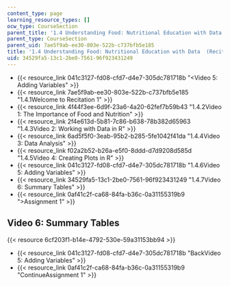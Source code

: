 ```yaml
---
content_type: page
learning_resource_types: []
ocw_type: CourseSection
parent_title: '1.4 Understanding Food: Nutritional Education with Data  (Recitation)'
parent_type: CourseSection
parent_uid: 7ae5f9ab-ee30-803e-522b-c737bfb5e185
title: '1.4 Understanding Food: Nutritional Education with Data  (Recitation)'
uid: 34529fa5-13c1-2be0-7561-96f923431249
---
```


*   {{< resource_link 041c3127-fd08-cfd7-d4e7-305dc781718b "\<Video 5: Adding Variables" >}}
*   {{< resource_link 7ae5f9ab-ee30-803e-522b-c737bfb5e185 "1.4.1Welcome to Recitation 1" >}}
*   {{< resource_link 4f44f3ee-6d9f-23a6-4a20-62fef7b59b43 "1.4.2Video 1: The Importance of Food and Nutrition" >}}
*   {{< resource_link 2f4e613d-5b81-7c86-b638-78b382d65963 "1.4.3Video 2: Working with Data in R" >}}
*   {{< resource_link 6ad5f5f0-3eab-95b2-b285-5fe1042f41da "1.4.4Video 3: Data Analysis" >}}
*   {{< resource_link f02a2b52-b26a-e5f0-8ddd-d7d9208d585d "1.4.5Video 4: Creating Plots in R" >}}
*   {{< resource_link 041c3127-fd08-cfd7-d4e7-305dc781718b "1.4.6Video 5: Adding Variables" >}}
*   {{< resource_link 34529fa5-13c1-2be0-7561-96f923431249 "1.4.7Video 6: Summary Tables" >}}
*   {{< resource_link 0af41c2f-ca68-84fa-b36c-0a31155319b9 "\>Assignment 1" >}}

Video 6: Summary Tables
-----------------------

{{< resource 6cf203f1-b14e-4792-530e-59a31153bb94 >}}

*   {{< resource_link 041c3127-fd08-cfd7-d4e7-305dc781718b "BackVideo 5: Adding Variables" >}}
*   {{< resource_link 0af41c2f-ca68-84fa-b36c-0a31155319b9 "ContinueAssignment 1" >}}